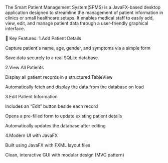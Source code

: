 The Smart Patient Management System(SPMS) is a JavaFX-based desktop application designed to streamline the management of patient information in clinics or small healthcare setups. It enables medical staff to easily add, view, edit, and manage patient data through a user-friendly graphical interface.

🔧 Key Features:
1.Add Patient Details

Capture patient's name, age, gender, and symptoms via a simple form

Save data securely to a real SQLite database

2.View All Patients

Display all patient records in a structured TableView

Automatically fetch and display the data from the database on load

3.Edit Patient Information

Includes an “Edit” button beside each record

Opens a pre-filled form to update existing patient details

Automatically updates the database after editing

4.Modern UI with JavaFX

Built using JavaFX with FXML layout files

Clean, interactive GUI with modular design (MVC pattern)
